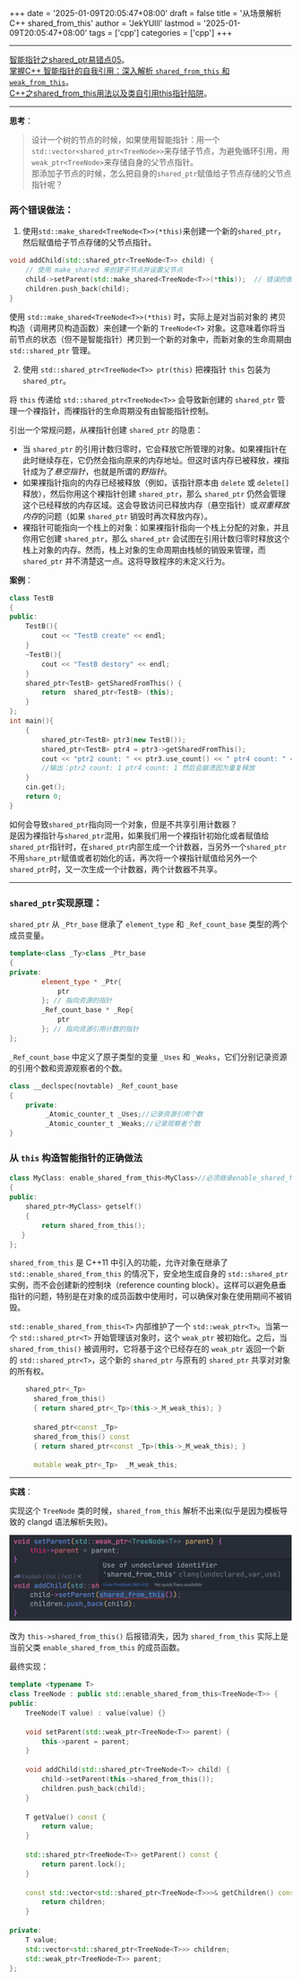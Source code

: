 +++
date = '2025-01-09T20:05:47+08:00'
draft = false
title = '从场景解析 C++ shared_from_this'
author = 'JekYUlll'
lastmod = '2025-01-09T20:05:47+08:00'
tags = ['cpp']
categories = ['cpp']
+++

---

[智能指针之shared_ptr易错点05](https://blog.csdn.net/weixin_44517656/article/details/114208041)。   
[掌握C++ 智能指针的自我引用：深入解析 `shared_from_this` 和 `weak_from_this`](https://zhuanlan.zhihu.com/p/701343248)。   
[C++之shared_from_this用法以及类自引用this指针陷阱](https://blog.csdn.net/weixin_44834554/article/details/131589849)。

---

**思考**：
> 设计一个树的节点的时候，如果使用智能指针：用一个`std::vector<shared_ptr<TreeNode>>`来存储子节点，为避免循环引用，用`weak_ptr<TreeNode>`来存储自身的父节点指针。  
> 那添加子节点的时候，怎么把自身的`shared_ptr`赋值给子节点存储的父节点指针呢？

### 两个错误做法：

1. 使用`std::make_shared<TreeNode<T>>(*this)`来创建一个新的`shared_ptr`，然后赋值给子节点存储的父节点指针。
```cpp
void addChild(std::shared_ptr<TreeNode<T>> child) {
    // 使用 make_shared 来创建子节点并设置父节点
    child->setParent(std::make_shared<TreeNode<T>>(*this));  // 错误的做法
    children.push_back(child);
}
```
使用 `std::make_shared<TreeNode<T>>(*this)` 时，实际上是对当前对象的 拷贝构造（调用拷贝构造函数）来创建一个新的 `TreeNode<T>` 对象。这意味着你将当前节点的状态（但不是智能指针）拷贝到一个新的对象中，而新对象的生命周期由 `std::shared_ptr` 管理。

2. 使用 `std::shared_ptr<TreeNode<T>> ptr(this)` 把裸指针 `this` 包装为 `shared_ptr`。

将 `this` 传递给 `std::shared_ptr<TreeNode<T>>` 会导致新创建的 `shared_ptr` 管理一个裸指针，而裸指针的生命周期没有由智能指针控制。

引出一个常规问题，从裸指针创建 `shared_ptr` 的隐患：

- 当 `shared_ptr` 的引用计数归零时，它会释放它所管理的对象。如果裸指针在此时继续存在，它仍然会指向原来的内存地址。但这时该内存已被释放，裸指针成为了*悬空指针*，也就是所谓的*野指针*。
- 如果裸指针指向的内存已经被释放（例如，该指针原本由 `delete` 或 `delete[]` 释放），然后你用这个裸指针创建 `shared_ptr`，那么 `shared_ptr` 仍然会管理这个已经释放的内存区域。这会导致访问已释放内存（悬空指针）或*双重释放内存*的问题（如果 `shared_ptr` 销毁时再次释放内存）。
- 裸指针可能指向一个栈上的对象：如果裸指针指向一个栈上分配的对象，并且你用它创建 `shared_ptr`，那么 `shared_ptr` 会试图在引用计数归零时释放这个栈上对象的内存。然而，栈上对象的生命周期由栈帧的销毁来管理，而 `shared_ptr` 并不清楚这一点。这将导致程序的未定义行为。

**案例**：

```cpp
class TestB
{
public:
	TestB(){
		cout << "TestB create" << endl;
	}
	~TestB(){
		cout << "TestB destory" << endl;
	}
	shared_ptr<TestB> getSharedFromThis() { 
		return  shared_ptr<TestB> (this); 
	}
};
int main(){
	{
		shared_ptr<TestB> ptr3(new TestB());
		shared_ptr<TestB> ptr4 = ptr3->getSharedFromThis();
		cout << "ptr2 count: " << ptr3.use_count() << " ptr4 count: " << ptr4.use_count() << endl;
		//输出：ptr2 count: 1 ptr4 count: 1 然后会崩溃因为重复释放
	}
	cin.get();
	return 0;
}
```

如何会导致`shared_ptr`指向同一个对象，但是不共享引用计数器？  
是因为裸指针与`shared_ptr`混用，如果我们用一个裸指针初始化或者赋值给`shared_ptr`指针时，在`shared_ptr`内部生成一个计数器，当另外一个`shared_ptr`不用`share_ptr`赋值或者初始化的话，再次将一个裸指针赋值给另外一个`shared_ptr`时，又一次生成一个计数器，两个计数器不共享。

---

### `shared_ptr`实现原理：

`shared_ptr` 从 `_Ptr_base` 继承了 `element_type` 和 `_Ref_count_base` 类型的两个成员变量。
```cpp
template<class _Ty>class _Ptr_base
{ 
private: 
        element_type * _Ptr{
            ptr
        }; // 指向资源的指针 
        _Ref_count_base * _Rep{
            ptr
        }; // 指向资源引用计数的指针
};
```
`_Ref_count_base` 中定义了原子类型的变量 `_Uses` 和 `_Weaks`，它们分别记录资源的引用个数和资源观察者的个数。
```cpp
class __declspec(novtable) _Ref_count_base
{ 
    private:
         _Atomic_counter_t _Uses;//记录资源引用个数 
         _Atomic_counter_t _Weaks;//记录观察者个数
}
```

### 从 `this` 构造智能指针的正确做法
```cpp
class MyClass: enable_shared_from_this<MyClass>//必须继承enable_shared_from_this
{
public:
    shared_ptr<MyClass> getself()
    {
        return shared_from_this();
   }
};
```

`shared_from_this` 是 C++11 中引入的功能，允许对象在继承了 `std::enable_shared_from_this` 的情况下，安全地生成自身的 `std::shared_ptr` 实例，而不会创建新的控制块（reference counting block）。这样可以避免悬垂指针的问题，特别是在对象的成员函数中使用时，可以确保对象在使用期间不被销毁。

`std::enable_shared_from_this<T>` 内部维护了一个 `std::weak_ptr<T>`。当第一个 `std::shared_ptr<T>` 开始管理该对象时，这个 `weak_ptr` 被初始化。之后，当 `shared_from_this()` 被调用时，它将基于这个已经存在的 `weak_ptr` 返回一个新的 `std::shared_ptr<T>`，这个新的 `shared_ptr` 与原有的 `shared_ptr` 共享对对象的所有权。
```cpp
    shared_ptr<_Tp>
      shared_from_this()
      { return shared_ptr<_Tp>(this->_M_weak_this); }

      shared_ptr<const _Tp>
      shared_from_this() const
      { return shared_ptr<const _Tp>(this->_M_weak_this); }

      mutable weak_ptr<_Tp>  _M_weak_this;
```

---

**实践**：

实现这个 `TreeNode` 类的时候，`shared_from_this` 解析不出来(似乎是因为模板导致的 clangd 语法解析失败)。

![语法](/images/ERRORshared_from_this.png)

改为 `this->shared_from_this()` 后报错消失，因为 `shared_from_this` 实际上是当前父类 `enable_shared_from_this` 的成员函数。

最终实现：

```cpp
template <typename T>
class TreeNode : public std::enable_shared_from_this<TreeNode<T>> {
public:
    TreeNode(T value) : value(value) {}

    void setParent(std::weak_ptr<TreeNode<T>> parent) {
        this->parent = parent;
    }

    void addChild(std::shared_ptr<TreeNode<T>> child) {
        child->setParent(this->shared_from_this());
        children.push_back(child);
    }

    T getValue() const {
        return value;
    }

    std::shared_ptr<TreeNode<T>> getParent() const {
        return parent.lock();
    }

    const std::vector<std::shared_ptr<TreeNode<T>>>& getChildren() const {
        return children;
    }

private:
    T value;
    std::vector<std::shared_ptr<TreeNode<T>>> children;
    std::weak_ptr<TreeNode<T>> parent;
};
```